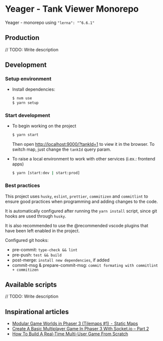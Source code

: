 # Yeager - Tank Viewer Monorepo

Yeager - monorepo using `"lerna": "^6.6.1"`

## Production

// TODO: Write description

## Development

### Setup environment

- Install dependencies:

  ```bash
  $ nvm use
  $ yarn setup
  ```

### Start development

- To begin working on the project

  ```bash
  $ yarn start
  ```
  Then open [http://localhost:9000/?tankId=1](http://localhost:9000/?tankId=1) to view it in the browser. To switch map, just change the `tankId` query param.

- To raise a local environment to work with other services (i.ex.: frontend apps)

  ```bash
  $ yarn [start:dev | start:prod]
  ```

### Best practices

This project uses `husky`, `eslint`, `prettier`, `commitizen` and `commitlint` to ensure good practices when programming and adding changes to the code.

It is automatically configured after running the `yarn install` script, since git hooks are used through `husky`.

It is also recommended to use the @recommended vscode plugins that have been left enabled in the project.

Configured git hooks:

- pre-commit: `type-check && lint`
- pre-push: `test && build`
- post-merge: `install new dependencies`, if added
- commit-msg & prepare-commit-msg: `commit formating with commitlint + commitizen`

## Available scripts

// TODO: Write description

## Inspirational articles

- [Modular Game Worlds in Phaser 3 (Tilemaps #1)  -  Static Maps](https://medium.com/@michaelwesthadley/modular-game-worlds-in-phaser-3-tilemaps-1-958fc7e6bbd6)
- [Create A Basic Multiplayer Game In Phaser 3 With Socket.io – Part 2](https://gamedevacademy.org/create-a-basic-multiplayer-game-in-phaser-3-with-socket-io-part-2/)
- [How To Build A Real-Time Multi-User Game From Scratch](https://www.smashingmagazine.com/2021/10/real-time-multi-user-game/)
